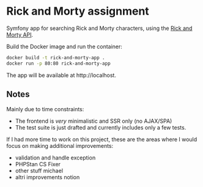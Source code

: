 # Rick and Morty assignment

Symfony app for searching Rick and Morty characters, using the [Rick and Morty API](https://rickandmortyapi.com/).

Build the Docker image and run the container:
```bash
docker build -t rick-and-morty-app .
docker run -p 80:80 rick-and-morty-app
```
The app will be available at http://localhost.

## Notes
Mainly due to time constraints:
- The frontend is _very_ minimalistic and SSR only (no AJAX/SPA)
- The test suite is just drafted and currently includes only a few tests.
 
If I had more time to work on this project, these are the areas where I would focus on making additional improvements:
- validation and handle exception
- PHPStan CS Fixer
- other stuff michael
- altri improvements notion
